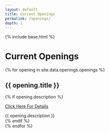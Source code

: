 ```yaml
---
layout: default
title: Current Openings
permalink: /openings/
depth: 1
---
```

{% include base.html %}

<div class="section">
	<h1 class="c1 bb3">Current Openings</h1>
	{% for opening in site.data.openings.openings %}
		<div class="eventbox news">
			<h2 class="c3 bb4 subheading">{{ opening.title }}</h2>
			{% if opening.description %}
				<a href="../static/img/openings/{{ opening.file }}" target="_blank">
					<p class="c3 c4h">Click Here For Details</p>
				</a>
				<article class="c1">{{ opening.description }}</article>
			{% endif %}
		</div>
	{% endfor %}
</div>